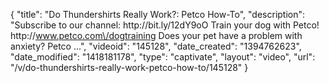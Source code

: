 {
    "title": "Do Thundershirts Really Work?: Petco How-To",
    "description": "Subscribe to our channel: http:\/\/bit.ly\/12dY9oO Train your dog with Petco! http:\/\/www.petco.com\/dogtraining Does your pet have a problem with anxiety? Petco ...",
    "videoid": "145128",
    "date_created": "1394762623",
    "date_modified": "1418181178",
    "type": "captivate",
    "layout": "video",
    "url": "\/v\/do-thundershirts-really-work-petco-how-to\/145128"
}
